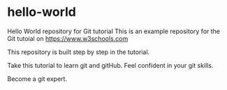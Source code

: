 # hello-world

Hello World repository for Git tutorial
This is an example repository for the Git tutoial on https://www.w3schools.com

This repository is built step by step in the tutorial.

Take this tutorial to learn git and gitHub. Feel confident in your git skills.

Become a git expert.
